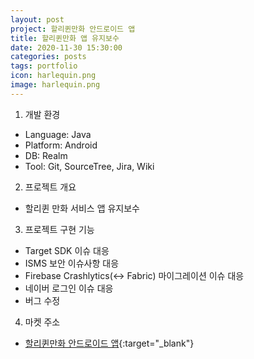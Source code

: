 ```yaml
---
layout: post
project: 할리퀸만화 안드로이드 앱
title: 할리퀸만화 앱 유지보수
date: 2020-11-30 15:30:00
categories: posts
tags: portfolio
icon: harlequin.png
image: harlequin.png
---
```


1) 개발 환경  
 - Language: Java  
 - Platform: Android  
 - DB: Realm  
 - Tool: Git, SourceTree, Jira, Wiki  

2) 프로젝트 개요  
 - 할리퀸 만화 서비스 앱 유지보수  

3) 프로젝트 구현 기능  
 - Target SDK 이슈 대응  
 - ISMS 보안 이슈사항 대응  
 - Firebase Crashlytics(<-> Fabric) 마이그레이션 이슈 대응  
 - 네이버 로그인 이슈 대응    
 - 버그 수정  

4) 마켓 주소  
 - [할리퀸만화 안드로이드 앱](https://play.google.com/store/apps/details?id=com.mrblue.android.harlequin&hl=ko){:target="_blank"}  

